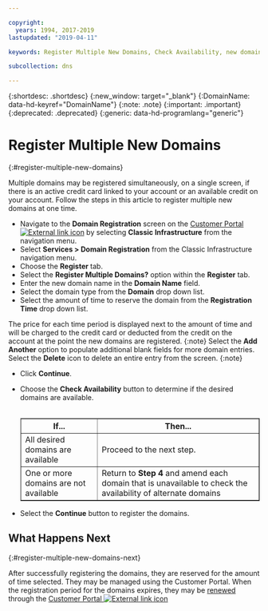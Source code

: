 ```yaml
---

copyright:
  years: 1994, 2017-2019
lastupdated: "2019-04-11"

keywords: Register Multiple New Domains, Check Availability, new domains

subcollection: dns

---
```


{:shortdesc: .shortdesc}
{:new_window: target="_blank"}
{:DomainName: data-hd-keyref="DomainName"}
{:note: .note}
{:important: .important}
{:deprecated: .deprecated}
{:generic: data-hd-programlang="generic"}

# Register Multiple New Domains
{:#register-multiple-new-domains}

Multiple domains may be registered simultaneously, on a single screen, if there is an active credit card linked to your account or an available credit on your account. Follow the steps in this article to register multiple new domains at one time.

* Navigate to the **Domain Registration** screen on the [Customer Portal ![External link icon](../../icons/launch-glyph.svg "External link icon")](https://{DomainName}/) by selecting **Classic Infrastructure** from the navigation menu. 
* Select **Services > Domain Registration** from the Classic Infrastructure navigation menu.
* Choose the **Register** tab.
* Select the **Register Multiple Domains?** option within the **Register** tab.
* Enter the new domain name in the **Domain Name** field.
* Select the domain type from the **Domain** drop down list.
* Select the amount of time to reserve the domain from the **Registration Time** drop down list.

The price for each time period is displayed next to the amount of time and will be charged to the credit card or deducted from the credit on the account at the point the new domains are registered.
{:note}
Select the **Add Another** option to populate additional blank fields for more domain entries. Select the **Delete** icon to delete an entire entry from the screen.
{:note}
* Click **Continue**.


* Choose the **Check Availability** button to determine if the desired domains are available.<br><br><table border="1"><tbody><tr><th>If...</th><th>Then...</th></tr><tr><td>All desired domains are available</td><td>Proceed to the next step.</td></tr><tr><td>One or more domains are not available</td><td>Return to <strong>Step 4</strong> and amend each domain that is unavailable to check the availability of alternate domains</td></tr></tbody></table>
* Select the **Continue** button to register the domains.

## What Happens Next
{:#register-multiple-new-domains-next}

After successfully registering the domains, they are reserved for the amount of time selected. They may be managed using the Customer Portal. When the registration period for the domains expires, they may be [renewed](/docs/infrastructure/dns?topic=dns-rewew-multiple-existing-domains#rewew-multiple-existing-domains) through the [Customer Portal ![External link icon](../../icons/launch-glyph.svg "External link icon")](https://{DomainName}/)

